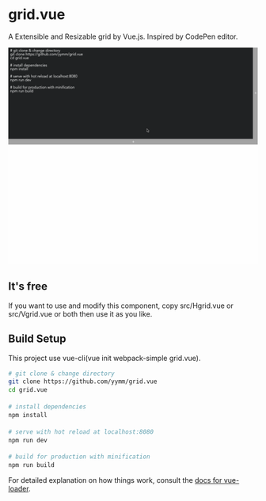 # grid.vue

A Extensible and Resizable grid by Vue.js. Inspired by CodePen editor.

![demo](capture.gif)

## It's free

If you want to use and modify this component, copy src/Hgrid.vue or src/Vgrid.vue or both then use it as you like.

## Build Setup

This project use vue-cli(vue init webpack-simple grid.vue).

``` bash
# git clone & change directory
git clone https://github.com/yymm/grid.vue
cd grid.vue

# install dependencies
npm install

# serve with hot reload at localhost:8080
npm run dev

# build for production with minification
npm run build
```

For detailed explanation on how things work, consult the [docs for vue-loader](http://vuejs.github.io/vue-loader).
